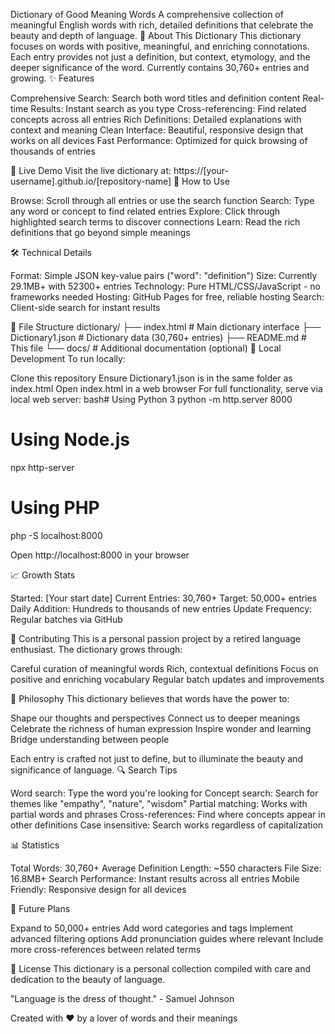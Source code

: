 Dictionary of Good Meaning Words
A comprehensive collection of meaningful English words with rich, detailed definitions that celebrate the beauty and depth of language.
📖 About This Dictionary
This dictionary focuses on words with positive, meaningful, and enriching connotations. Each entry provides not just a definition, but context, etymology, and the deeper significance of the word. Currently contains 30,760+ entries and growing.
✨ Features

Comprehensive Search: Search both word titles and definition content
Real-time Results: Instant search as you type
Cross-referencing: Find related concepts across all entries
Rich Definitions: Detailed explanations with context and meaning
Clean Interface: Beautiful, responsive design that works on all devices
Fast Performance: Optimized for quick browsing of thousands of entries

🚀 Live Demo
Visit the live dictionary at: https://[your-username].github.io/[repository-name]
📱 How to Use

Browse: Scroll through all entries or use the search function
Search: Type any word or concept to find related entries
Explore: Click through highlighted search terms to discover connections
Learn: Read the rich definitions that go beyond simple meanings

🛠️ Technical Details

Format: Simple JSON key-value pairs ("word": "definition")
Size: Currently 29.1MB+ with 52300+ entries
Technology: Pure HTML/CSS/JavaScript - no frameworks needed
Hosting: GitHub Pages for free, reliable hosting
Search: Client-side search for instant results

📂 File Structure
dictionary/
├── index.html          # Main dictionary interface
├── Dictionary1.json    # Dictionary data (30,760+ entries)
├── README.md          # This file
└── docs/              # Additional documentation (optional)
🔧 Local Development
To run locally:

Clone this repository
Ensure Dictionary1.json is in the same folder as index.html
Open index.html in a web browser
For full functionality, serve via local web server:
bash# Using Python 3
python -m http.server 8000

# Using Node.js
npx http-server

# Using PHP
php -S localhost:8000

Open http://localhost:8000 in your browser

📈 Growth Stats

Started: [Your start date]
Current Entries: 30,760+
Target: 50,000+ entries
Daily Addition: Hundreds to thousands of new entries
Update Frequency: Regular batches via GitHub

🤝 Contributing
This is a personal passion project by a retired language enthusiast. The dictionary grows through:

Careful curation of meaningful words
Rich, contextual definitions
Focus on positive and enriching vocabulary
Regular batch updates and improvements

📝 Philosophy
This dictionary believes that words have the power to:

Shape our thoughts and perspectives
Connect us to deeper meanings
Celebrate the richness of human expression
Inspire wonder and learning
Bridge understanding between people

Each entry is crafted not just to define, but to illuminate the beauty and significance of language.
🔍 Search Tips

Word search: Type the word you're looking for
Concept search: Search for themes like "empathy", "nature", "wisdom"
Partial matching: Works with partial words and phrases
Cross-references: Find where concepts appear in other definitions
Case insensitive: Search works regardless of capitalization

📊 Statistics

Total Words: 30,760+
Average Definition Length: ~550 characters
File Size: 16.8MB+
Search Performance: Instant results across all entries
Mobile Friendly: Responsive design for all devices

🎯 Future Plans

Expand to 50,000+ entries
Add word categories and tags
Implement advanced filtering options
Add pronunciation guides where relevant
Include more cross-references between related terms

📄 License
This dictionary is a personal collection compiled with care and dedication to the beauty of language.

"Language is the dress of thought." - Samuel Johnson

Created with ❤️ by a lover of words and their meanings
